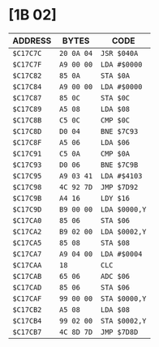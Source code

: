 # [1B 02]

|ADDRESS  |BYTES     |CODE         |
|---------|----------|-------------|
|`$C17C7C`|`20 0A 04`|`JSR $040A  `|
|`$C17C7F`|`A9 00 00`|`LDA #$0000 `|
|`$C17C82`|`85 0A   `|`STA $0A    `|
|`$C17C84`|`A9 00 00`|`LDA #$0000 `|
|`$C17C87`|`85 0C   `|`STA $0C    `|
|`$C17C89`|`A5 08   `|`LDA $08    `|
|`$C17C8B`|`C5 0C   `|`CMP $0C    `|
|`$C17C8D`|`D0 04   `|`BNE $7C93  `|
|`$C17C8F`|`A5 06   `|`LDA $06    `|
|`$C17C91`|`C5 0A   `|`CMP $0A    `|
|`$C17C93`|`D0 06   `|`BNE $7C9B  `|
|`$C17C95`|`A9 03 41`|`LDA #$4103 `|
|`$C17C98`|`4C 92 7D`|`JMP $7D92  `|
|`$C17C9B`|`A4 16   `|`LDY $16    `|
|`$C17C9D`|`B9 00 00`|`LDA $0000,Y`|
|`$C17CA0`|`85 06   `|`STA $06    `|
|`$C17CA2`|`B9 02 00`|`LDA $0002,Y`|
|`$C17CA5`|`85 08   `|`STA $08    `|
|`$C17CA7`|`A9 04 00`|`LDA #$0004 `|
|`$C17CAA`|`18      `|`CLC        `|
|`$C17CAB`|`65 06   `|`ADC $06    `|
|`$C17CAD`|`85 06   `|`STA $06    `|
|`$C17CAF`|`99 00 00`|`STA $0000,Y`|
|`$C17CB2`|`A5 08   `|`LDA $08    `|
|`$C17CB4`|`99 02 00`|`STA $0002,Y`|
|`$C17CB7`|`4C 8D 7D`|`JMP $7D8D  `|